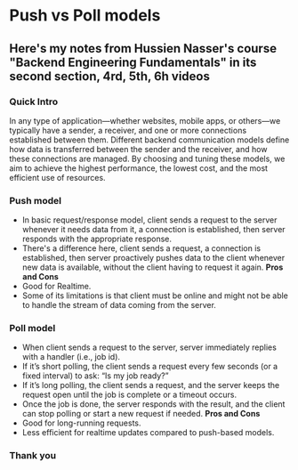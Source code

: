 # Push vs Poll models

## Here's my notes from Hussien Nasser's course "Backend Engineering Fundamentals" in its second section, 4rd, 5th, 6h videos

### Quick Intro

In any type of application—whether websites, mobile apps, or others—we typically have a sender, a receiver, and one or more connections established between them. Different backend communication models define how data is transferred between the sender and the receiver, and how these connections are managed. By choosing and tuning these models, we aim to achieve the highest performance, the lowest cost, and the most efficient use of resources.

### Push model

+ In basic request/response model, client sends a request to the server whenever it needs data from it, a connection is established, then server responds with the appropriate response.
+ There's a difference here, client sends a request, a connection is established, then server  proactively pushes data to the client whenever new data is available, without the client having to request it again.
**Pros and Cons**
+ Good for Realtime.
+ Some of its limitations is that client must be online and might not be able to handle the stream of data coming from the server.

### Poll model

+ When client sends a request to the server, server immediately replies with a handler (i.e., job id).
+ If it’s short polling, the client sends a request every few seconds (or a fixed interval) to ask: “Is my job ready?”
+ If it’s long polling, the client sends a request, and the server keeps the request open until the job is complete or a timeout occurs.
+ Once the job is done, the server responds with the result, and the client can stop polling or start a new request if needed.
**Pros and Cons**
+ Good for long-running requests.
+ Less efficient for realtime updates compared to push-based models.

### Thank you


